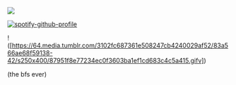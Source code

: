 ![](https://komarev.com/ghpvc/?username=your-github-username&abbreviated=true)

[![spotify-github-profile](https://spotify-github-profile.kittinanx.com/api/view?uid=wawr7uc2p4tz3bz7gesudnppv&cover_image=true&theme=natemoo-re&show_offline=false&background_color=121212&interchange=false&bar_color=6a8cb9&bar_color_cover=false)](https://github.com/kittinan/spotify-github-profile)

!([https://64.media.tumblr.com/3102fc687361e508247cb4240029af52/83a566ae68f59138-42/s250x400/87951f8e77234ec0f3603ba1ef1cd683c4c5a415.gifv])

(the bfs ever)
